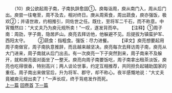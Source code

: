 　　（10）庾公欲起周子南，子南执辞愈固①。庾每诣周，庾从南门入，周从后门出。庾尝一往奄至，周不及去，相对终日。庚从周索食，周出蔬食，庾亦强饭，极欢②；并语世故，约相推引，同佐世之任。既仕，至将军二千石，而不称意。中宵慨然曰：“大丈夫乃为庾元规所卖！”一叹，遂发背而卒。
　　【注释】①周子南：周劭，字子南，隐居庐山。庾亮去拜访他，他躲避不见。后提拔为镇蛮护军、西阳太守。
　　②蔬食：指粗食。强饭：尽力进餐。
　　【译文】庾亮想要起用周子南做官，周子南执意推辞，而且越来越坚决。庾亮每次去拜访周子南，庾亮从大门进来，周子南就从后门出去。有一次庾亮一下子突然到来，周子南来不及躲开，就和庾亮面对面坐了一整天。庾亮向周子南要饭吃，周子南拿出租茶淡饭，庾亮也吃得很香，特别高兴；两人谈论世事，约定互相推荐，共同担负起辅助国家的重任。周子南出来做官后，升为将军、郡守，却不称心。夜半感慨地说：“大丈夫竟被庾元规出卖了！”一声长叹，终于背疮发作而死。
<br>[上一篇](33_09) [回卷首](33_00) [下一篇](33_11)
